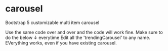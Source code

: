 # carousel
Bootstrap 5 customizable multi item carousel

Use the same code over and over and the code will work fine.
Make sure to do the below ↓ everytime
Edit all the 'trendingCarousel' to any name. EVerything works, even if you have existing carousel.
